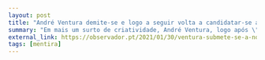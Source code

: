 ```yaml
---
layout: post
title: "André Ventura demite-se e logo a seguir volta a candidatar-se ao cargo de dirigente do Chega"
summary: "Em mais um surto de criatividade, André Ventura, logo após \"cumprir\" a sua promessa de demissão do cargo de dirigente do Chega, volta a candidatar-se ao mesmo cargo. Há alguns meses atrás, a lista encabeçada por André Ventura para a direção do Chega foi rejeitada duas vezes em congresso nacional, sendo aprovada apenas à terceira depois de mais de metade dos participantes no congresso terem saído"
external_link: https://observador.pt/2021/01/30/ventura-submete-se-a-nova-votacao-dos-militantes-do-chega-em-fevereiro/
tags: [mentira]
---
```

